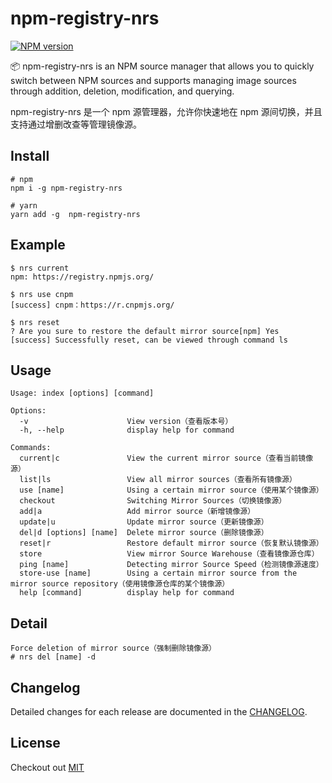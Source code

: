# npm-registry-nrs
[![NPM version][npm-image]][npm-url]


📦 npm-registry-nrs is an NPM source manager that allows you to quickly switch between NPM sources and supports managing image sources through addition, deletion, modification, and querying.

npm-registry-nrs 是一个 npm 源管理器，允许你快速地在 npm 源间切换，并且支持通过增删改查等管理镜像源。


## Install
```shell
# npm
npm i -g npm-registry-nrs

# yarn
yarn add -g  npm-registry-nrs
```

## Example
```shell
$ nrs current
npm: https://registry.npmjs.org/

$ nrs use cnpm
[success] cnpm：https://r.cnpmjs.org/

$ nrs reset
? Are you sure to restore the default mirror source[npm] Yes
[success] Successfully reset, can be viewed through command ls
```

## Usage
```shell
Usage: index [options] [command]

Options:
  -v                      View version（查看版本号）
  -h, --help              display help for command

Commands:
  current|c               View the current mirror source（查看当前镜像源）
  list|ls                 View all mirror sources（查看所有镜像源）
  use [name]              Using a certain mirror source（使用某个镜像源）
  checkout                Switching Mirror Sources（切换镜像源）
  add|a                   Add mirror source（新增镜像源）
  update|u                Update mirror source（更新镜像源）
  del|d [options] [name]  Delete mirror source（删除镜像源）
  reset|r                 Restore default mirror source（恢复默认镜像源）
  store                   View mirror Source Warehouse（查看镜像源仓库）
  ping [name]             Detecting mirror Source Speed（检测镜像源速度）
  store-use [name]        Using a certain mirror source from the mirror source repository（使用镜像源仓库的某个镜像源）
  help [command]          display help for command
```

## Detail
```
Force deletion of mirror source（强制删除镜像源）
# nrs del [name] -d
```

## Changelog
Detailed changes for each release are documented in the [CHANGELOG](https://github.com/zjunbin1286/npm-registry-nrs/blob/main/CHANGELOG.md).

## License
Checkout out [MIT](https://github.com/zjunbin1286/npm-registry-nrs/blob/main/LICENSE)

[npm-image]: https://img.shields.io/badge/npm-v1.0.5-blue
[npm-url]: https://www.npmjs.com/package/npm-registry-nrs